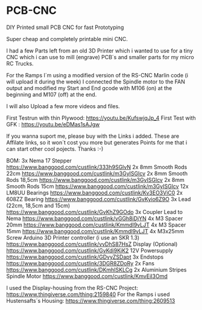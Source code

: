 # PCB-CNC
DIY Printed small PCB CNC for fast Prototyping


Super cheap and completely printable mini CNC.

I had a few Parts left from an old 3D Printer which i wanted to use for a tiny CNC which i can use to mill (engrave) PCB´s and smaller parts for my micro RC Trucks.

For the Ramps I´m using a modified version of the RS-CNC Marlin code (i will upload it during the week) I connected the Spindle motor to the FAN output and modified my Start and End gcode with M106 (on) at the beginning and M107 (off) at the end.

I will also Upload a few more videos and files.

First Testrun with thin Plywood: https://youtu.be/KufswjqJp_4
First Test with GFK : https://youtu.be/eDMas1sAJgw

If you wanna suport me, please buy with the Links i added. These are Affilate links, so it won´t cost you more but generates Points for me that i can start other cool pojects. Thanks :-)

BOM:
3x Nema 17 Stepper https://www.banggood.com/custlink/333h9SGlvN
2x 8mm Smooth Rods 22cm https://www.banggood.com/custlink/m3GyISGlcv
2x 8mm Smooth Rods 18,5cm https://www.banggood.com/custlink/m3GyISGlcv
2x 8mm Smooth Rods 15cm https://www.banggood.com/custlink/m3GyISGlcv
12x LM8UU Bearings https://www.banggood.com/custlink/Kv3EO3ViC0
2x 608ZZ Bearing https://www.banggood.com/custlink/GvKyio6Z9O
3x Lead (22cm, 18,5cm and 15cm) https://www.banggood.com/custlink/GvKhZ9GOdo
3x Coupler Lead to Nema https://www.banggood.com/custlink/vGGh8iDjYN
4x M3 Spacer 20mm https://www.banggood.com/custlink/KmmdI9vLJT
4x M3 Spacer 15mm https://www.banggood.com/custlink/KmmdI9vLJT
4x M3x25mm Screw
Arduino 3D Printer controller (i use an SKR 1.3) https://www.banggood.com/custlink/vvDhS87HsZ
Display (Optional) https://www.banggood.com/custlink/GvKdi9KjK2
12V Powersupply https://www.banggood.com/custlink/GDvyZSDapt
3x Endstops https://www.banggood.com/custlink/3DGR8ZDoRy
2x Fans https://www.banggood.com/custlink/DKmhISKLCg
2x Aluminium Stripes
Spindle Motor https://www.banggood.com/custlink/KmvEiI3Omd

I used the Display-housing from the RS-CNC Project: https://www.thingiverse.com/thing:2159840
For the Ramps i used Hustensafts´s Housing:
https://www.thingiverse.com/thing:2609513
